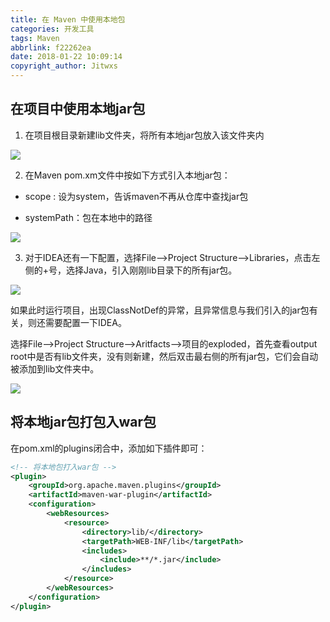 ```yaml
---
title: 在 Maven 中使用本地包
categories: 开发工具
tags: Maven
abbrlink: f22262ea
date: 2018-01-22 10:09:14
copyright_author: Jitwxs
---
```


## 在项目中使用本地jar包

1. 在项目根目录新建lib文件夹，将所有本地jar包放入该文件夹内

![](https://cdn.jsdelivr.net/gh/jitwxs/cdn/blog/posts/20180122093133751.png)

2. 在Maven pom.xm文件中按如下方式引入本地jar包：

- scope : 设为system，告诉maven不再从仓库中查找jar包

- systemPath：包在本地中的路径

![](https://cdn.jsdelivr.net/gh/jitwxs/cdn/blog/posts/20180122093336939.png)

3. 对于IDEA还有一下配置，选择File-->Project Structure-->Libraries，点击左侧的+号，选择Java，引入刚刚lib目录下的所有jar包。

![](https://cdn.jsdelivr.net/gh/jitwxs/cdn/blog/posts/20180122095638751.png)

如果此时运行项目，出现ClassNotDef的异常，且异常信息与我们引入的jar包有关，则还需要配置一下IDEA。

选择File-->Project Structure-->Aritfacts-->项目的exploded，首先查看output root中是否有lib文件夹，没有则新建，然后双击最右侧的所有jar包，它们会自动被添加到lib文件夹中。

![](https://cdn.jsdelivr.net/gh/jitwxs/cdn/blog/posts/20180122095831828.png)

## 将本地jar包打包入war包

在pom.xml的plugins闭合中，添加如下插件即可：

```xml
<!-- 将本地包打入war包 -->
<plugin>
    <groupId>org.apache.maven.plugins</groupId>
    <artifactId>maven-war-plugin</artifactId>
    <configuration>
        <webResources>
            <resource>
                <directory>lib/</directory>
                <targetPath>WEB-INF/lib</targetPath>
                <includes>
                    <include>**/*.jar</include>
                </includes>
            </resource>
        </webResources>
    </configuration>
</plugin>
```
